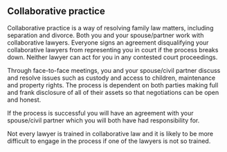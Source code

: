 ##  Collaborative practice

Collaborative practice is a way of resolving family law matters, including
separation and divorce. Both you and your spouse/partner work with
collaborative lawyers. Everyone signs an agreement disqualifying your
collaborative lawyers from representing you in court if the process breaks
down. Neither lawyer can act for you in any contested court proceedings.

Through face-to-face meetings, you and your spouse/civil partner discuss and
resolve issues such as custody and access to children, maintenance and
property rights. The process is dependent on both parties making full and
frank disclosure of all of their assets so that negotiations can be open and
honest.

If the process is successful you will have an agreement with your spouse/civil
partner which you will both have had responsibility for.

Not every lawyer is trained in collaborative law and it is likely to be more
difficult to engage in the process if one of the lawyers is not so trained.  
